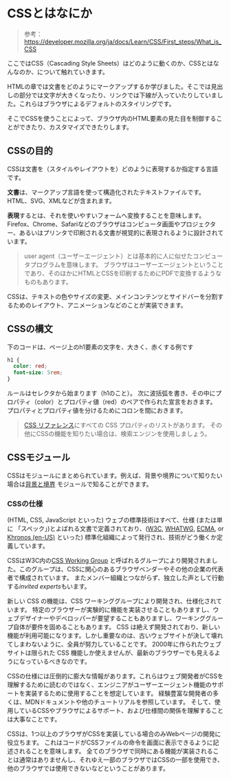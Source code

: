 # CSSとはなにか

> 参考：https://developer.mozilla.org/ja/docs/Learn/CSS/First_steps/What_is_CSS

ここではCSS（Cascading Style Sheets）はどのように動くのか、CSSとはなんなのか、について触れていきます。

HTMLの章では文書をどのようにマークアップするか学びました。そこでは見出しの部分では文字が大きくなったり、リンクでは下線が入っていたりしていました。これらはブラウザによるデフォルトのスタイリングです。

そこでCSSを使うことによって、ブラウザ内のHTML要素の見た目を制御することができたり、カスタマイズできたりします。

## CSSの目的

CSSは文書を（スタイルやレイアウトを）どのように表現するか指定する言語です。

**文書**は、マークアップ言語を使って構造化されたテキストファイルです。HTML、SVG、XMLなどが含まれます。

**表現**するとは、それを使いやすいフォームへ変換することを意味します。Firefox、Chrome、Safariなどのブラウザはコンピュータ画面やプロジェクター、あるいはプリンタで印刷される文書が視覚的に表現されるように設計されています。

> user agent（ユーザーエージェント）とは基本的に人に似せたコンピュータプログラムを意味します。
> ブラウザはユーザーエージェントということであり、そのほかにHTMLとCSSを印刷するためにPDFで変換するようなものもあります。

CSSは、テキストの色やサイズの変更、メインコンテンツとサイドバーを分割するためのレイアウト、アニメーションなどのことが実装できます。

## CSSの構文

下のコードは、ページ上のh1要素の文字を、大きく、赤くする例です

```css
h1 {
  color: red;
  font-size: 5rem;
}
```

ルールはセレクタから始まります（h1のこと）。
次に波括弧を書き、その中にプロパティ（color）とプロパティ値（red）のペアで作られた宣言をおきます。
プロパティとプロパティ値を分けるためにコロンを間におきます。

>  [CSS リファレンス](https://developer.mozilla.org/ja/docs/Web/CSS/Reference)にすべての CSS プロパティのリストがあります。
> その他にCSSの機能を知りたい場合は、検索エンジンを使用しましょう。

## CSSモジュール

CSSはモジュールにまとめられています。例えば、背景や境界について知りたい場合は[背景と境界](https://developer.mozilla.org/ja/docs/Web/CSS/CSS_Backgrounds_and_Borders) モジュールで知ることができます。

### CSSの仕様

(HTML, CSS, JavaScript といった) ウェブの標準技術はすべて、仕様 (または単に 「スペック」)とよばれる文書で定義されており、([W3C](https://developer.mozilla.org/ja/docs/Glossary/W3C), [WHATWG](https://developer.mozilla.org/ja/docs/Glossary/WHATWG), [ECMA](https://developer.mozilla.org/ja/docs/Glossary/ECMA), or [Khronos (en-US)](https://developer.mozilla.org/en-US/docs/Glossary/Khronos) といった) 標準化組織によって発行され、技術がどう働くか定義しています。

CSSはW3C内の[CSS Working Group](https://www.w3.org/Style/CSS/) と呼ばれるグループにより開発されました。このグループは、CSSに関心のあるブラウザベンダーやその他の企業の代表者で構成されています。
またメンバー組織とつながらず、独立した声として行動する*invited experts*もいます。

新しい CSS の機能は、CSS ワーキンググループにより開発され、仕様化されています。
特定のブラウザーが実験的に機能を実装させることもありますし、ウェブデザイナーやデベロッパーが要望することもありますし、ワーキンググループ自体が要件を固めることもあります。
CSS は絶えず開発されており、新しい機能が利用可能になります。しかし重要なのは、古いウェブサイトが決して壊れてしまわないように、全員が努力していることです。
2000年に作られたウェブサイトは限られた CSS 機能しか使えませんが、最新のブラウザーでも見えるようになっているべきなのです。

CSSの仕様には圧倒的に膨大な情報があります。これらはウェブ開発者がCSSを理解するために読むのではなく、エンジニアがユーザーエージェント機能のサポートを実装するために使用することを想定しています。
経験豊富な開発者の多くは、MDNドキュメントや他のチュートリアルを参照しています。
そして、使用しているCSSやブラウザによるサポート、および仕様間の関係を理解することは大事なことです。

CSSは、1つ以上のブラウザがCSSを実装している場合のみWebページの開発に役立ちます。
これはコードがCSSファイルの命令を画面に表示できるように記述されることを意味します。
全てのブラウザで同時にある機能が実装されることは通常はありませんし、それゆえ一部のブラウザではCSSの一部を使用でき、他のブラウザでは使用できないなどということがあります。
